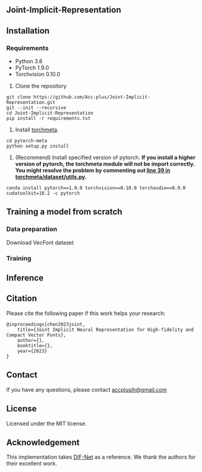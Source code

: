 ## Joint-Implicit-Representation

<!-- <p align="center"> 
<img src="/imgs/JIF.png" width="800">
</p> -->

## Installation

### Requirements
- Python 3.8
- PyTorch 1.9.0
- Torchvision 0.10.0
  

1. Clone the repository
```
git clone https://github.com/Acc-plus/Joint-Implicit-Representation.git
git --init --recursive
cd Joint-Implicit-Representation
pip install -r requirements.txt
```

1. Install [torchmeta](https://github.com/tristandeleu/pytorch-meta).
```
cd pytorch-meta
python setup.py install
```

1. (Recommend) Install specified version of pytorch. **If you install a higher version of pytorch, the torchmeta module will not be import correctly. You might resolve the problem by commenting out [line 39 in torchmeta/dataset/utils.py](https://github.com/tristandeleu/pytorch-meta/blob/d55d89ebd47f340180267106bde3e4b723f23762/torchmeta/datasets/utils.py#L39).**
```
conda install pytorch==1.9.0 torchvision==0.10.0 torchaudio==0.9.0 cudatoolkit=10.2 -c pytorch
```

## Training a model from scratch

### Data preparation

Download VecFont dataset

### Training

## Inference

## Citation

Please cite the following paper if this work helps your research:

    @inproceedings{chen2023joint,
		title={Joint Implicit Neural Representation for High-fidelity and Compact Vector Fonts},
    	author={},
	    booktitle={},
	    year={2023}
	}

## Contact
If you have any questions, please contact accplusjh@gmail.com

## License

Licensed under the MIT license.

## Acknowledgement
This implementation takes [DIF-Net](https://github.com/vsitzmann/siren) as a reference. We thank the authors for their excellent work. 

